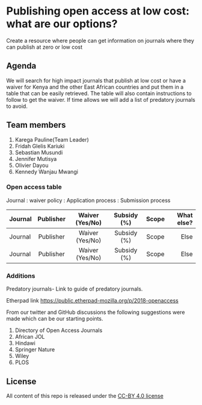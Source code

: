 # Publishing open access at low cost: what are our options?

Create a resource where people can get information on journals where they can publish at zero or low cost

## Agenda
We will search for high impact journals that publish at low cost or have a waiver for Kenya and the other East African countries and put them in a table that can be easily retrieved. The table will also contain instructions to follow to get the waiver. 
If time allows we will add a list of predatory journals to avoid. 

## Team members
1. Karega Pauline(Team Leader)
2. Fridah Glelis Kariuki
3. Sebastian Musundi
4. Jennifer Mutisya
5. Olivier Dayou
6. Kennedy Wanjau Mwangi

### Open access table
Journal : waiver policy : Application process  : Submission process
 
 
| Journal  | Publisher  | Waiver (Yes/No) | Subsidy (%) | Scope |What else?|
| :------------ |:---------------:| :-------------:|:------------:|:---------------:| -------------:|
| Journal  | Publisher  | Waiver (Yes/No) | Subsidy (%) | Scope |Else|
| Journal  | Publisher  | Waiver (Yes/No) | Subsidy (%) | Scope |Else|

### Additions
Predatory journals- Link to guide of predatory journals.

Etherpad link https://public.etherpad-mozilla.org/p/2018-openaccess

From our twitter and GitHub discussions the following suggestions were made which can be our starting points.
1. Directory of Open Access Journals
2. African JOL
3. Hindawi
4. Springer Nature
5. Wiley
6. PLOS


## License
All content of this repo is released under the [CC-BY 4.0 license](https://creativecommons.org/licenses/by/4.0/legalcode)
